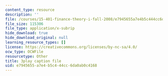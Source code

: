 ```yaml
---
content_type: resource
description: ''
file: /courses/15-401-finance-theory-i-fall-2008/e7945655a7e4b5c444cc6da0ab0c4168_hyc8h5T76BE.srt
file_size: 115306
file_type: application/x-subrip
hide_download: true
hide_download_original: null
learning_resource_types: []
license: https://creativecommons.org/licenses/by-nc-sa/4.0/
ocw_type: OCWFile
resourcetype: Other
title: 3play caption file
uid: e7945655-a7e4-b5c4-44cc-6da0ab0c4168
---
```

